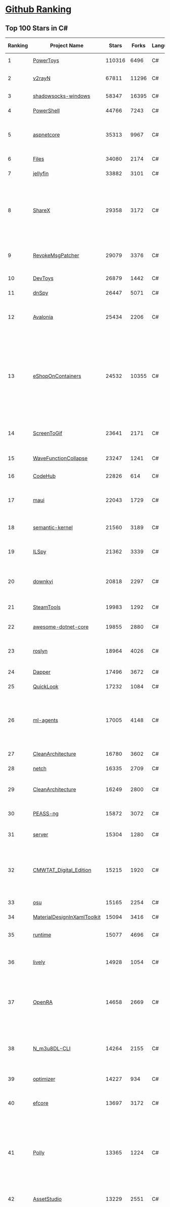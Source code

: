 [Github Ranking](../README.md)
==========

## Top 100 Stars in C\#

| Ranking | Project Name | Stars | Forks | Language | Open Issues | Description | Last Commit |
| ------- | ------------ | ----- | ----- | -------- | ----------- | ----------- | ----------- |
| 1 | [PowerToys](https://github.com/microsoft/PowerToys) | 110316 | 6496 | C# | 6157 | Windows system utilities to maximize productivity | 2024-10-07T21:42:14Z |
| 2 | [v2rayN](https://github.com/2dust/v2rayN) | 67811 | 11296 | C# | 15 | A GUI client for Windows, support Xray core and v2fly core and others | 2024-10-08T01:50:17Z |
| 3 | [shadowsocks-windows](https://github.com/shadowsocks/shadowsocks-windows) | 58347 | 16395 | C# | 171 | A C# port of shadowsocks | 2024-08-20T09:02:57Z |
| 4 | [PowerShell](https://github.com/PowerShell/PowerShell) | 44766 | 7243 | C# | 884 | PowerShell for every system! | 2024-10-08T07:55:46Z |
| 5 | [aspnetcore](https://github.com/dotnet/aspnetcore) | 35313 | 9967 | C# | 3382 | ASP.NET Core is a cross-platform .NET framework for building modern cloud-based web applications on Windows, Mac, or Linux. | 2024-10-08T08:07:25Z |
| 6 | [Files](https://github.com/files-community/Files) | 34080 | 2174 | C# | 453 | Building the best file manager for Windows | 2024-10-08T03:07:57Z |
| 7 | [jellyfin](https://github.com/jellyfin/jellyfin) | 33882 | 3101 | C# | 387 | The Free Software Media System | 2024-10-08T03:26:08Z |
| 8 | [ShareX](https://github.com/ShareX/ShareX) | 29358 | 3172 | C# | 559 | ShareX is a free and open source program that lets you capture or record any area of your screen and share it with a single press of a key. It also allows uploading images, text or other types of files to many supported destinations you can choose from. | 2024-10-08T04:06:23Z |
| 9 | [RevokeMsgPatcher](https://github.com/huiyadanli/RevokeMsgPatcher) | 29079 | 3376 | C# | 38 | :trollface: A hex editor for WeChat/QQ/TIM - PC版微信/QQ/TIM防撤回补丁（我已经看到了，撤回也没用了） | 2024-09-28T18:27:04Z |
| 10 | [DevToys](https://github.com/DevToys-app/DevToys) | 26879 | 1442 | C# | 190 | A Swiss Army knife for developers. | 2024-09-30T18:51:08Z |
| 11 | [dnSpy](https://github.com/dnSpy/dnSpy) | 26447 | 5071 | C# | 0 | .NET debugger and assembly editor | 2020-12-20T23:55:15Z |
| 12 | [Avalonia](https://github.com/AvaloniaUI/Avalonia) | 25434 | 2206 | C# | 1431 | Develop Desktop, Embedded, Mobile and WebAssembly apps with C# and XAML. The most popular .NET UI client technology | 2024-10-08T08:42:41Z |
| 13 | [eShopOnContainers](https://github.com/dotnet-architecture/eShopOnContainers) | 24532 | 10355 | C# | 46 | Cross-platform .NET sample microservices and container based application that runs on Linux Windows and macOS. Powered by .NET 7, Docker Containers and Azure Kubernetes Services. Supports Visual Studio, VS for Mac and CLI based environments with Docker CLI, dotnet CLI, VS Code or any other code editor. Moved to https://github.com/dotnet/eShop. | 2023-11-15T22:27:17Z |
| 14 | [ScreenToGif](https://github.com/NickeManarin/ScreenToGif) | 23641 | 2171 | C# | 276 | 🎬 ScreenToGif allows you to record a selected area of your screen, edit and save it as a gif or video. | 2024-09-08T21:08:53Z |
| 15 | [WaveFunctionCollapse](https://github.com/mxgmn/WaveFunctionCollapse) | 23247 | 1241 | C# | 4 | Bitmap & tilemap generation from a single example with the help of ideas from quantum mechanics | 2024-05-30T23:24:41Z |
| 16 | [CodeHub](https://github.com/CodeHubApp/CodeHub) | 22826 | 614 | C# | 234 | CodeHub is an iOS application written using Xamarin | 2022-06-22T16:14:05Z |
| 17 | [maui](https://github.com/dotnet/maui) | 22043 | 1729 | C# | 3521 | .NET MAUI is the .NET Multi-platform App UI, a framework for building native device applications spanning mobile, tablet, and desktop. | 2024-10-08T03:05:05Z |
| 18 | [semantic-kernel](https://github.com/microsoft/semantic-kernel) | 21560 | 3189 | C# | 492 | Integrate cutting-edge LLM technology quickly and easily into your apps | 2024-10-08T07:23:14Z |
| 19 | [ILSpy](https://github.com/icsharpcode/ILSpy) | 21362 | 3339 | C# | 209 | .NET Decompiler with support for PDB generation, ReadyToRun, Metadata (&more) - cross-platform! | 2024-10-06T20:32:03Z |
| 20 | [downkyi](https://github.com/leiurayer/downkyi) | 20818 | 2297 | C# | 670 | 哔哩下载姬downkyi，哔哩哔哩网站视频下载工具，支持批量下载，支持8K、HDR、杜比视界，提供工具箱（音视频提取、去水印等）。 | 2024-08-14T07:55:53Z |
| 21 | [SteamTools](https://github.com/BeyondDimension/SteamTools) | 19983 | 1292 | C# | 901 | 🛠「Watt Toolkit」是一个开源跨平台的多功能 Steam 工具箱。 | 2024-10-08T03:40:47Z |
| 22 | [awesome-dotnet-core](https://github.com/thangchung/awesome-dotnet-core) | 19855 | 2880 | C# | 22 | :honeybee: A collection of awesome .NET core libraries, tools, frameworks and software | 2024-08-26T03:59:45Z |
| 23 | [roslyn](https://github.com/dotnet/roslyn) | 18964 | 4026 | C# | 8818 | The Roslyn .NET compiler provides C# and Visual Basic languages with rich code analysis APIs. | 2024-10-08T08:50:00Z |
| 24 | [Dapper](https://github.com/DapperLib/Dapper) | 17496 | 3672 | C# | 433 | Dapper - a simple object mapper for .Net | 2024-10-07T12:00:15Z |
| 25 | [QuickLook](https://github.com/QL-Win/QuickLook) | 17232 | 1084 | C# | 458 | Bring macOS “Quick Look” feature to Windows | 2024-04-11T10:25:55Z |
| 26 | [ml-agents](https://github.com/Unity-Technologies/ml-agents) | 17005 | 4148 | C# | 9 | The Unity Machine Learning Agents Toolkit (ML-Agents) is an open-source project that enables games and simulations to serve as environments for training intelligent agents using deep reinforcement learning and imitation learning. | 2024-10-05T17:55:35Z |
| 27 | [CleanArchitecture](https://github.com/jasontaylordev/CleanArchitecture) | 16780 | 3602 | C# | 42 | Clean Architecture Solution Template for ASP.NET Core | 2024-09-28T04:56:49Z |
| 28 | [netch](https://github.com/netchx/netch) | 16335 | 2709 | C# | 2 | A simple proxy client | 2024-06-03T00:11:37Z |
| 29 | [CleanArchitecture](https://github.com/ardalis/CleanArchitecture) | 16249 | 2800 | C# | 31 | Clean Architecture Solution Template: A starting point for Clean Architecture with ASP.NET Core | 2024-10-03T17:00:02Z |
| 30 | [PEASS-ng](https://github.com/peass-ng/PEASS-ng) | 15872 | 3072 | C# | 20 | PEASS - Privilege Escalation Awesome Scripts SUITE (with colors) | 2024-10-07T13:30:18Z |
| 31 | [server](https://github.com/bitwarden/server) | 15304 | 1280 | C# | 74 | Bitwarden infrastructure/backend (API, database, Docker, etc). | 2024-10-07T21:45:13Z |
| 32 | [CMWTAT_Digital_Edition](https://github.com/TGSAN/CMWTAT_Digital_Edition) | 15215 | 1920 | C# | 25 | CloudMoe Windows 10/11 Activation Toolkit get digital license, the best open source Win 10/11 activator in GitHub. GitHub 上最棒的开源 Win10/Win11 数字权利（数字许可证）激活工具！ | 2024-03-28T13:57:52Z |
| 33 | [osu](https://github.com/ppy/osu) | 15165 | 2254 | C# | 1191 | rhythm is just a *click* away! | 2024-10-08T06:17:09Z |
| 34 | [MaterialDesignInXamlToolkit](https://github.com/MaterialDesignInXAML/MaterialDesignInXamlToolkit) | 15094 | 3416 | C# | 161 | Google's Material Design in XAML & WPF, for C# & VB.Net.  | 2024-10-07T19:19:31Z |
| 35 | [runtime](https://github.com/dotnet/runtime) | 15077 | 4696 | C# | 8635 | .NET is a cross-platform runtime for cloud, mobile, desktop, and IoT apps. | 2024-10-08T08:19:10Z |
| 36 | [lively](https://github.com/rocksdanister/lively) | 14928 | 1054 | C# | 300 | Free and open-source software that allows users to set animated desktop wallpapers and screensavers powered by WinUI 3. | 2024-10-01T15:39:02Z |
| 37 | [OpenRA](https://github.com/OpenRA/OpenRA) | 14658 | 2669 | C# | 1436 | Open Source real-time strategy game engine for early Westwood games such as Command & Conquer: Red Alert written in C# using SDL and OpenGL. Runs on Windows, Linux, *BSD and Mac OS X. | 2024-10-07T19:00:08Z |
| 38 | [N_m3u8DL-CLI](https://github.com/nilaoda/N_m3u8DL-CLI) | 14264 | 2155 | C# | 249 | [.NET] m3u8 downloader 开源的命令行m3u8/HLS/dash下载器，支持普通AES-128-CBC解密，多线程，自定义请求头等. 支持简体中文,繁体中文和英文. English Supported. | 2023-06-03T09:30:55Z |
| 39 | [optimizer](https://github.com/hellzerg/optimizer) | 14227 | 934 | C# | 25 | The finest Windows Optimizer | 2024-08-18T13:38:25Z |
| 40 | [efcore](https://github.com/dotnet/efcore) | 13697 | 3172 | C# | 2195 | EF Core is a modern object-database mapper for .NET. It supports LINQ queries, change tracking, updates, and schema migrations. | 2024-10-08T03:18:52Z |
| 41 | [Polly](https://github.com/App-vNext/Polly) | 13365 | 1224 | C# | 7 | Polly is a .NET resilience and transient-fault-handling library that allows developers to express policies such as Retry, Circuit Breaker, Timeout, Bulkhead Isolation, and Fallback in a fluent and thread-safe manner. From version 6.0.1, Polly targets .NET Standard 1.1 and 2.0+. | 2024-10-07T06:25:03Z |
| 42 | [AssetStudio](https://github.com/Perfare/AssetStudio) | 13229 | 2551 | C# | 175 | AssetStudio is a tool for exploring, extracting and exporting assets and assetbundles. | 2022-12-08T15:37:37Z |
| 43 | [abp](https://github.com/abpframework/abp) | 12823 | 3416 | C# | 593 | Open-source web application framework for ASP.NET Core! Offers an opinionated architecture to build enterprise software solutions with best practices on top of the .NET. Provides the fundamental infrastructure, cross-cutting-concern implementations, startup templates, application modules, UI themes, tooling and documentation. | 2024-10-08T08:43:27Z |
| 44 | [AspNetCore.Docs](https://github.com/dotnet/AspNetCore.Docs) | 12584 | 25296 | C# | 581 | Documentation for ASP.NET Core | 2024-10-08T07:32:01Z |
| 45 | [UniGetUI](https://github.com/marticliment/UniGetUI) | 12326 | 423 | C# | 157 | UniGetUI: The Graphical Interface for your package managers. Could be terribly described as a package manager manager to manage your package managers | 2024-10-08T04:56:08Z |
| 46 | [ContextMenuManager](https://github.com/BluePointLilac/ContextMenuManager) | 12209 | 618 | C# | 111 | 🖱️ 纯粹的Windows右键菜单管理程序 | 2024-08-17T03:11:10Z |
| 47 | [Jackett](https://github.com/Jackett/Jackett) | 12149 | 1297 | C# | 191 | API Support for your favorite torrent trackers | 2024-10-08T05:59:29Z |
| 48 | [winsw](https://github.com/winsw/winsw) | 12053 | 1575 | C# | 197 | A wrapper executable that can run any executable as a Windows service, in a permissive license. | 2024-04-25T15:34:47Z |
| 49 | [aspnetboilerplate](https://github.com/aspnetboilerplate/aspnetboilerplate) | 11785 | 3792 | C# | 158 | ASP.NET Boilerplate - Web Application Framework | 2024-10-02T08:17:21Z |
| 50 | [UnityCsReference](https://github.com/Unity-Technologies/UnityCsReference) | 11774 | 2479 | C# | 0 | Unity C# reference source code. | 2024-10-03T03:16:30Z |
| 51 | [QuestPDF](https://github.com/QuestPDF/QuestPDF) | 11755 | 616 | C# | 277 | QuestPDF is a modern open-source .NET library for PDF document generation. Offering comprehensive layout engine powered by concise and discoverable C# Fluent API. Easily generate PDF reports, invoices, exports, etc. | 2024-10-04T09:37:20Z |
| 52 | [csharplang](https://github.com/dotnet/csharplang) | 11454 | 1018 | C# | 447 | The official repo for the design of the C# programming language | 2024-10-07T21:34:52Z |
| 53 | [MonoGame](https://github.com/MonoGame/MonoGame) | 11376 | 2911 | C# | 696 | One framework for creating powerful cross-platform games. | 2024-10-08T07:28:33Z |
| 54 | [Bulk-Crap-Uninstaller](https://github.com/Klocman/Bulk-Crap-Uninstaller) | 11275 | 570 | C# | 84 | Remove large amounts of unwanted applications quickly. | 2024-09-02T20:38:13Z |
| 55 | [ArchiSteamFarm](https://github.com/JustArchiNET/ArchiSteamFarm) | 11151 | 1045 | C# | 3 | C# application with primary purpose of farming Steam cards from multiple accounts simultaneously. | 2024-10-08T06:34:38Z |
| 56 | [mono](https://github.com/mono/mono) | 11107 | 3819 | C# | 2162 | Mono open source ECMA CLI, C# and .NET implementation. | 2024-08-27T16:49:28Z |
| 57 | [MediatR](https://github.com/jbogard/MediatR) | 11064 | 1171 | C# | 8 | Simple, unambitious mediator implementation in .NET | 2024-09-11T18:39:03Z |
| 58 | [duplicati](https://github.com/duplicati/duplicati) | 11037 | 897 | C# | 738 | Store securely encrypted backups in the cloud! | 2024-10-08T07:35:07Z |
| 59 | [modular-monolith-with-ddd](https://github.com/kgrzybek/modular-monolith-with-ddd) | 11022 | 1730 | C# | 55 | Full Modular Monolith application with Domain-Driven Design approach. | 2024-06-04T17:51:26Z |
| 60 | [basic-computer-games](https://github.com/coding-horror/basic-computer-games) | 10836 | 1328 | C# | 16 | An updated version of the classic "Basic Computer Games" book, with well-written examples in a variety of common MEMORY SAFE, SCRIPTING programming languages. See https://coding-horror.github.io/basic-computer-games/ | 2024-10-05T04:07:22Z |
| 61 | [Newtonsoft.Json](https://github.com/JamesNK/Newtonsoft.Json) | 10766 | 3251 | C# | 694 | Json.NET is a popular high-performance JSON framework for .NET | 2024-07-31T20:08:21Z |
| 62 | [Sonarr](https://github.com/Sonarr/Sonarr) | 10683 | 1395 | C# | 88 | Smart PVR for newsgroup and bittorrent users. | 2024-10-07T22:56:12Z |
| 63 | [BenchmarkDotNet](https://github.com/dotnet/BenchmarkDotNet) | 10469 | 962 | C# | 193 | Powerful .NET library for benchmarking | 2024-09-25T14:34:59Z |
| 64 | [choco](https://github.com/chocolatey/choco) | 10270 | 900 | C# | 681 | Chocolatey - the package manager for Windows | 2024-09-27T23:02:48Z |
| 65 | [garnet](https://github.com/microsoft/garnet) | 10207 | 511 | C# | 23 | Garnet is a remote cache-store from Microsoft Research that offers strong performance (throughput and latency), scalability, storage, recovery, cluster sharding, key migration, and replication features. Garnet can work with existing Redis clients. | 2024-10-08T02:35:48Z |
| 66 | [eShopOnWeb](https://github.com/dotnet-architecture/eShopOnWeb) | 10154 | 5498 | C# | 11 | Sample ASP.NET Core 8.0 reference application, powered by Microsoft, demonstrating a layered application architecture with monolithic deployment model. Download the eBook PDF from docs folder. | 2024-05-15T14:52:50Z |
| 67 | [orleans](https://github.com/dotnet/orleans) | 10064 | 2026 | C# | 511 | Cloud Native application framework for .NET | 2024-10-02T02:56:04Z |
| 68 | [Radarr](https://github.com/Radarr/Radarr) | 10028 | 976 | C# | 420 | Movie organizer/manager for usenet and torrent users. | 2024-10-07T23:35:12Z |
| 69 | [Locale-Emulator](https://github.com/xupefei/Locale-Emulator) | 9994 | 782 | C# | 0 | Yet Another System Region and Language Simulator | 2022-04-15T09:55:46Z |
| 70 | [AutoMapper](https://github.com/AutoMapper/AutoMapper) | 9916 | 1750 | C# | 0 | A convention-based object-object mapper in .NET.  | 2024-10-07T06:23:49Z |
| 71 | [CefSharp](https://github.com/cefsharp/CefSharp) | 9841 | 2922 | C# | 50 | .NET (WPF and Windows Forms) bindings for the Chromium Embedded Framework | 2024-10-07T01:13:11Z |
| 72 | [EverythingToolbar](https://github.com/srwi/EverythingToolbar) | 9778 | 422 | C# | 34 | Everything integration for the Windows taskbar. | 2024-10-04T16:47:32Z |
| 73 | [Captura](https://github.com/MathewSachin/Captura) | 9699 | 1814 | C# | 109 | Capture Screen, Audio, Cursor, Mouse Clicks and Keystrokes | 2023-04-09T14:52:52Z |
| 74 | [Lean](https://github.com/QuantConnect/Lean) | 9659 | 3243 | C# | 232 | Lean Algorithmic Trading Engine by QuantConnect (Python, C#) | 2024-10-07T22:29:39Z |
| 75 | [Terminal.Gui](https://github.com/gui-cs/Terminal.Gui) | 9609 | 687 | C# | 157 | Cross Platform Terminal UI toolkit for .NET | 2024-10-06T16:08:42Z |
| 76 | [RestSharp](https://github.com/restsharp/RestSharp) | 9581 | 2341 | C# | 33 | Simple REST and HTTP API Client for .NET | 2024-10-04T11:48:53Z |
| 77 | [BBDown](https://github.com/nilaoda/BBDown) | 9564 | 1256 | C# | 167 | Bilibili Downloader. 一款命令行式哔哩哔哩下载器. | 2024-09-01T10:23:13Z |
| 78 | [Hangfire](https://github.com/HangfireIO/Hangfire) | 9358 | 1692 | C# | 851 | An easy way to perform background job processing in .NET and .NET Core applications. No Windows Service or separate process required | 2024-09-30T08:47:11Z |
| 79 | [spectre.console](https://github.com/spectreconsole/spectre.console) | 9302 | 480 | C# | 196 | A .NET library that makes it easier to create beautiful console applications. | 2024-09-27T08:01:48Z |
| 80 | [MahApps.Metro](https://github.com/MahApps/MahApps.Metro) | 9297 | 2448 | C# | 93 | A framework that allows developers to cobble together a better UI for their own WPF applications with minimal effort. | 2024-07-28T21:34:18Z |
| 81 | [IdentityServer4](https://github.com/IdentityServer/IdentityServer4) | 9229 | 4017 | C# | 0 | OpenID Connect and OAuth 2.0 Framework for ASP.NET Core | 2024-07-31T15:44:38Z |
| 82 | [nopCommerce](https://github.com/nopSolutions/nopCommerce) | 9220 | 5294 | C# | 96 | ASP.NET Core eCommerce software. nopCommerce is a free and open-source shopping cart. | 2024-10-07T13:28:10Z |
| 83 | [FluentTerminal](https://github.com/felixse/FluentTerminal) | 9210 | 443 | C# | 248 | A Terminal Emulator based on UWP and web technologies. | 2024-08-30T10:48:24Z |
| 84 | [SignalR](https://github.com/SignalR/SignalR) | 9188 | 2280 | C# | 53 | Incredibly simple real-time web for .NET | 2024-07-12T21:54:54Z |
| 85 | [practical-aspnetcore](https://github.com/dodyg/practical-aspnetcore) | 9185 | 1183 | C# | 168 | Practical samples of ASP.NET Core 9 RC1, 8.0, 7.0, 6.0, 5.0, 3.1, 2.2, and 2.1,projects you can use. Readme contains explanations on all projects. | 2024-09-12T07:54:38Z |
| 86 | [Playnite](https://github.com/JosefNemec/Playnite) | 9176 | 495 | C# | 608 | Video game library manager with support for wide range of 3rd party libraries and game emulation support, providing one unified interface for your games. | 2024-08-13T13:41:02Z |
| 87 | [PDFPatcher](https://github.com/wmjordan/PDFPatcher) | 9103 | 1248 | C# | 68 | PDF补丁丁——PDF工具箱，可以编辑书签、剪裁旋转页面、解除限制、提取或合并文档，探查文档结构，提取图片、转成图片等等 | 2024-10-07T08:18:45Z |
| 88 | [FluentValidation](https://github.com/FluentValidation/FluentValidation) | 9043 | 1197 | C# | 0 | A popular .NET validation library for building strongly-typed validation rules. | 2024-10-06T09:15:47Z |
| 89 | [machinelearning](https://github.com/dotnet/machinelearning) | 9017 | 1878 | C# | 933 | ML.NET is an open source and cross-platform machine learning framework for .NET. | 2024-10-07T21:33:42Z |
| 90 | [Dependencies](https://github.com/lucasg/Dependencies) | 8985 | 733 | C# | 114 | A rewrite of the old legacy software "depends.exe" in C# for Windows devs to troubleshoot dll load dependencies issues. | 2024-05-15T00:55:24Z |
| 91 | [EarTrumpet](https://github.com/File-New-Project/EarTrumpet) | 8897 | 512 | C# | 75 | EarTrumpet - Volume Control for Windows | 2024-10-06T14:13:39Z |
| 92 | [uno](https://github.com/unoplatform/uno) | 8821 | 708 | C# | 1646 | Open-source platform for building cross-platform native Mobile, Web, Desktop and Embedded apps quickly.  Create rich, C#/XAML, single-codebase apps from any IDE. Hot Reload included! 90m+ NuGet Downloads!! | 2024-10-08T06:57:07Z |
| 93 | [ET](https://github.com/egametang/ET) | 8819 | 3002 | C# | 76 | Unity3D Client And C# Server Framework | 2024-10-08T07:56:00Z |
| 94 | [mRemoteNG](https://github.com/mRemoteNG/mRemoteNG) | 8818 | 1402 | C# | 848 | mRemoteNG is the next generation of mRemote, open source, tabbed, multi-protocol, remote connections manager. | 2024-10-01T21:51:52Z |
| 95 | [Bogus](https://github.com/bchavez/Bogus) | 8728 | 496 | C# | 52 | :card_index: A simple fake data generator for C#, F#, and VB.NET. Based on and ported from the famed faker.js. | 2024-09-02T22:16:29Z |
| 96 | [Notepads](https://github.com/0x7c13/Notepads) | 8727 | 480 | C# | 353 | A modern, lightweight text editor with a minimalist design. | 2024-10-07T10:12:06Z |
| 97 | [Quasar](https://github.com/quasar/Quasar) | 8688 | 2451 | C# | 138 | Remote Administration Tool for Windows | 2024-02-29T06:37:37Z |
| 98 | [Humanizer](https://github.com/Humanizr/Humanizer) | 8639 | 962 | C# | 151 | Humanizer meets all your .NET needs for manipulating and displaying strings, enums, dates, times, timespans, numbers and quantities | 2024-10-04T23:39:35Z |
| 99 | [YoutubeDownloader](https://github.com/Tyrrrz/YoutubeDownloader) | 8583 | 1181 | C# | 5 | Downloads videos and playlists from YouTube | 2024-10-01T22:34:29Z |
| 100 | [refit](https://github.com/reactiveui/refit) | 8532 | 748 | C# | 183 | The automatic type-safe REST library for .NET Core, Xamarin and .NET. Heavily inspired by Square's Retrofit library, Refit turns your REST API into a live interface. | 2024-10-08T04:34:06Z |

